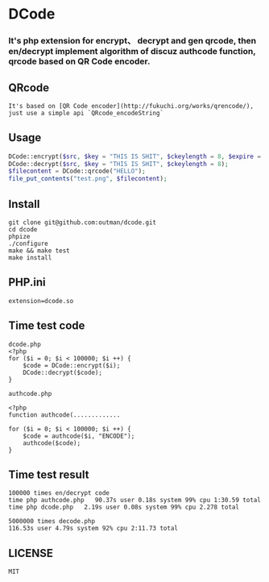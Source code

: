 # DCode

### It's php extension for encrypt、 decrypt and gen qrcode, then en/decrypt implement algorithm of discuz authcode function, qrcode based on QR Code encoder.

## QRcode
```
It's based on [QR Code encoder](http://fukuchi.org/works/qrencode/), just use a simple api `QRcode_encodeString`
```

## Usage

```php
DCode::encrypt($src, $key = "THIS IS SHIT", $ckeylength = 8, $expire = 0);
DCode::decrypt($src, $key = "THIS IS SHIT", $ckeylength = 8);
$filecontent = DCode::qrcode("HELLO");
file_put_contents("test.png", $filecontent);
```

## Install

```git
git clone git@github.com:outman/dcode.git
cd dcode
phpize
./configure
make && make test
make install
```

## PHP.ini
```
extension=dcode.so
```

## Time test code
```
dcode.php
<?php
for ($i = 0; $i < 100000; $i ++) {
    $code = DCode::encrypt($i);
    DCode::decrypt($code);
}

authcode.php

<?php
function authcode(.............

for ($i = 0; $i < 100000; $i ++) {
    $code = authcode($i, "ENCODE");
    authcode($code);
}
```

## Time test result
```
100000 times en/decrypt code
time php authcode.php   90.37s user 0.18s system 99% cpu 1:30.59 total
time php dcode.php   2.19s user 0.08s system 99% cpu 2.278 total

5000000 times decode.php
116.53s user 4.79s system 92% cpu 2:11.73 total
```

## LICENSE
```
MIT
```
